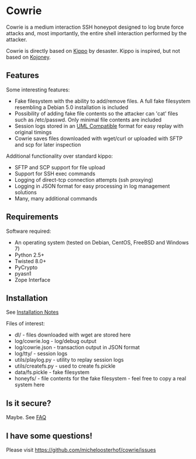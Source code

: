 # Cowrie

Cowrie is a medium interaction SSH honeypot designed to log brute force attacks and, most importantly, the entire shell interaction performed by the attacker.

Cowrie is directly based on [Kippo](http://github.com/desaster/kippo/) by desaster.
Kippo is inspired, but not based on [Kojoney](http://kojoney.sourceforge.net/).

## Features
Some interesting features:
* Fake filesystem with the ability to add/remove files. A full fake filesystem resembling a Debian 5.0 installation is included
* Possibility of adding fake file contents so the attacker can 'cat' files such as /etc/passwd. Only minimal file contents are included
* Session logs stored in an [UML Compatible](http://user-mode-linux.sourceforge.net/)  format for easy replay with original timings
* Cowrie saves files downloaded with wget/curl or uploaded with SFTP and scp for later inspection

Additional functionality over standard kippo:

* SFTP and SCP support for file upload
* Support for SSH exec commands
* Logging of direct-tcp connection attempts (ssh proxying)
* Logging in JSON format for easy processing in log management solutions
* Many, many additional commands

## Requirements
Software required:

* An operating system (tested on Debian, CentOS, FreeBSD and Windows 7)
* Python 2.5+
* Twisted 8.0+
* PyCrypto
* pyasn1
* Zope Interface

## Installation
See [Installation Notes](http://github.com/micheloosterhof/cowrie/INSTALL.md)

Files of interest:

* dl/ - files downloaded with wget are stored here
* log/cowrie.log - log/debug output
* log/cowrie.json - transaction output in JSON format
* log/tty/ - session logs
* utils/playlog.py - utility to replay session logs
* utils/createfs.py - used to create fs.pickle
* data/fs.pickle - fake filesystem
* honeyfs/ - file contents for the fake filesystem - feel free to copy a real system here

## Is it secure?
Maybe. See [FAQ](https://github.com/desaster/kippo/wiki/FAQ)

## I have some questions!
Please visit https://github.com/micheloosterhof/cowrie/issues
